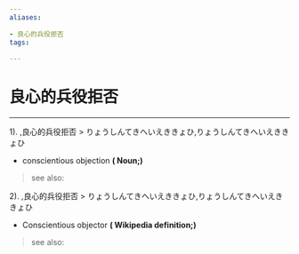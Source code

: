 ```yaml
---
aliases:
    
- 良心的兵役拒否
tags:
    
---
```


# 良心的兵役拒否
---
1).
,良心的兵役拒否 > りょうしんてきへいえききょひ,りょうしんてきへいえききょひ

- conscientious objection
**( Noun;)**
> see also: 
            
2).
,良心的兵役拒否 > りょうしんてきへいえききょひ,りょうしんてきへいえききょひ

- Conscientious objector
**( Wikipedia definition;)**
> see also: 
            